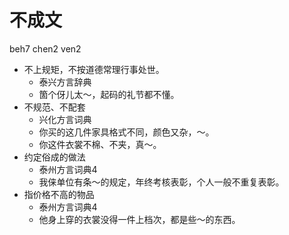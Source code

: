# 不成文
beh7 chen2 ven2
+ 不上规矩，不按道德常理行事处世。
  * 泰兴方言辞典
  - 箇个伢儿太～，起码的礼节都不懂。
+ 不规范、不配套
  * 兴化方言词典
  - 你买的这几件家具格式不同，颜色又杂，～。
  - 你这件衣裳不棉、不夹，真～。
+ 约定俗成的做法
  * 泰州方言词典4
  - 我俫单位有条～的规定，年终考核表彰，个人一般不重复表彰。
+ 指价格不高的物品
  * 泰州方言词典4
  - 他身上穿的衣裳没得一件上档次，都是些～的东西。

